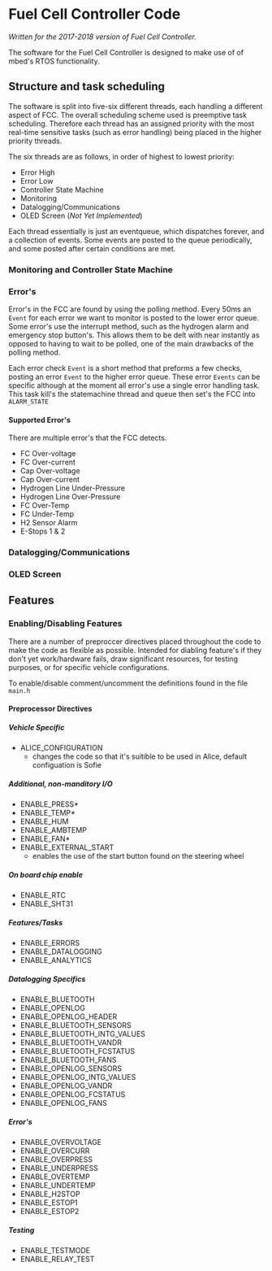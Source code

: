 # Fuel Cell Controller Code
*Written for the 2017-2018 version of Fuel Cell Controller.*


The software for the Fuel Cell Controller is designed to make use of of mbed's RTOS functionality.


## Structure and task scheduling
The software is split into five-six different threads, each handling a different aspect of FCC. The overall scheduling scheme used is preemptive task scheduling. Therefore each thread has an assigned priority with the most real-time sensitive tasks (such as error handling) being placed in the higher priority threads.


The six threads are as follows, in order of highest to lowest priority:

* Error High
* Error Low
* Controller State Machine
* Monitoring
* Datalogging/Communications
* OLED Screen (*Not Yet Implemented*)

Each thread essentially is just an eventqueue, which dispatches forever, and a collection of events. Some events are posted to the queue periodically, and some posted after certain conditions are met.

### Monitoring and Controller State Machine


### Error's
Error's in the FCC are found by using the polling method. Every 50ms an `Event` for each error we want to monitor is posted to the lower error queue. Some error's use the interrupt method, such as the hydrogen alarm and emergency stop button's. This allows them to be delt with near instantly as opposed to having to wait to be polled, one of the main drawbacks of the polling method.

Each error check `Event` is a short method that preforms a few checks, posting an error `Event` to the higher error queue. These error `Events` can be specific although at the moment all error's use a single error handling task. This task kill's the statemachine thread and queue then set's the FCC into `ALARM_STATE`

#### Supported Error's
There are multiple error's that the FCC detects.
* FC Over-voltage
* FC Over-current
* Cap Over-voltage
* Cap Over-current
* Hydrogen Line Under-Pressure
* Hydrogen Line Over-Pressure
* FC Over-Temp
* FC Under-Temp
* H2 Sensor Alarm
* E-Stops 1 & 2

### Datalogging/Communications

### OLED Screen

## Features 

### Enabling/Disabling Features
There are a number of preproccer directives placed throughout the code to make the code as flexible as possible. Intended for diabling feature's if they don't yet work/hardware fails, draw significant resources, for testing purposes, or for specific vehicle configurations.

To enable/disable comment/uncomment the definitions found in the file `main.h`

#### Preprocessor Directives
##### Vehicle Specific
* ALICE_CONFIGURATION
    * changes the code so that it's suitible to be used in Alice, default configuation is Sofie
##### Additional, non-manditory I/O
* ENABLE_PRESS*
* ENABLE_TEMP*
* ENABLE_HUM
* ENABLE_AMBTEMP
* ENABLE_FAN*
* ENABLE_EXTERNAL_START
    * enables the use of the start button found on the steering wheel

##### On board chip enable
* ENABLE_RTC
* ENABLE_SHT31

##### Features/Tasks
* ENABLE_ERRORS
* ENABLE_DATALOGGING
* ENABLE_ANALYTICS

##### Datalogging Specifics
* ENABLE_BLUETOOTH
* ENABLE_OPENLOG
* ENABLE_OPENLOG_HEADER
* ENABLE_BLUETOOTH_SENSORS
* ENABLE_BLUETOOTH_INTG_VALUES
* ENABLE_BLUETOOTH_VANDR
* ENABLE_BLUETOOTH_FCSTATUS
* ENABLE_BLUETOOTH_FANS
* ENABLE_OPENLOG_SENSORS
* ENABLE_OPENLOG_INTG_VALUES
* ENABLE_OPENLOG_VANDR
* ENABLE_OPENLOG_FCSTATUS
* ENABLE_OPENLOG_FANS

##### Error's
* ENABLE_OVERVOLTAGE
* ENABLE_OVERCURR
* ENABLE_OVERPRESS
* ENABLE_UNDERPRESS
* ENABLE_OVERTEMP
* ENABLE_UNDERTEMP
* ENABLE_H2STOP
* ENABLE_ESTOP1
* ENABLE_ESTOP2

##### Testing
* ENABLE_TESTMODE
* ENABLE_RELAY_TEST

